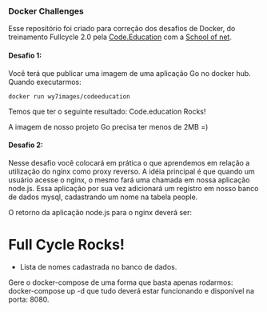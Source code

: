 ### Docker Challenges

Esse repositório foi criado para correção dos desafios de Docker, do treinamento Fullcycle 2.0 pela [Code.Education](https://code.education/ "Code.Education") com a [School of net](https://www.schoolofnet.com/ "School of net").

#### Desafio 1:

Você terá que publicar uma imagem de uma aplicação Go no docker hub. Quando executarmos:
```
docker run wy7images/codeeducation
```
Temos que ter o seguinte resultado: Code.education Rocks!

A imagem de nosso projeto Go precisa ter menos de 2MB =)

#### Desafio 2:

Nesse desafio você colocará em prática o que aprendemos em relação a utilização do nginx como proxy reverso. A idéia principal é que quando um usuário acesse o nginx, o mesmo fará uma chamada em nossa aplicação node.js. Essa aplicação por sua vez adicionará um registro em nosso banco de dados mysql, cadastrando um nome na tabela people.

O retorno da aplicação node.js para o nginx deverá ser:

<h1>Full Cycle Rocks!</h1>

- Lista de nomes cadastrada no banco de dados.

Gere o docker-compose de uma forma que basta apenas rodarmos: docker-compose up -d que tudo deverá estar funcionando e disponível na porta: 8080.